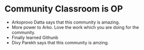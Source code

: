 # Community Classroom is OP

- Arkoprovo Datta says that this community is amazing.
- More power to Arko. Love the work which you are doing for the community.
- Finally learned Githunb
- Divy Parekh says that this community is amzing.

